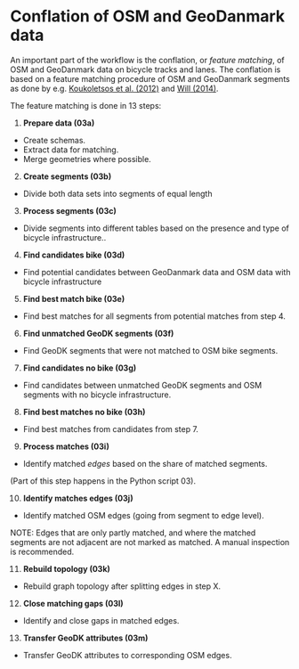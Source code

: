 # Conflation of OSM and GeoDanmark data

An important part of the workflow is the conflation, or *feature matching*, of OSM and GeoDanmark data on bicycle tracks and lanes.
The conflation is based on a feature matching procedure of OSM and GeoDanmark segments as done by e.g. [Koukoletsos et al. (2012)](http://www.geog.leeds.ac.uk/groups/geocomp/2011/papers/koukoletsos.pdf) and [Will (2014)](https://www.semanticscholar.org/paper/Development-of-an-automated-matching-algorithm-to-%3A-Will/b3b77d579077b967820630db56522bef31654f21).

The feature matching is done in 13 steps:

1. **Prepare data (03a)**

* Create schemas.
* Extract data for matching.
* Merge geometries where possible.

2. **Create segments (03b)**

* Divide both data sets into segments of equal length

3. **Process segments (03c)**

* Divide segments into different tables based on the presence and type of bicycle infrastructure..

4. **Find candidates bike (03d)**

* Find potential candidates between GeoDanmark data and OSM data with bicycle infrastructure

5. **Find best match bike (03e)**

* Find best matches for all segments from potential matches from step 4.

6. **Find unmatched GeoDK segments (03f)**

* Find GeoDK segments that were not matched to OSM bike segments.

7. **Find candidates no bike (03g)**

* Find candidates between unmatched GeoDK segments and OSM segments with no bicycle infrastructure.

8. **Find best matches no bike (03h)**

* Find best matches from candidates from step 7.

9. **Process matches (03i)**

* Identify matched *edges* based on the share of matched segments.

(Part of this step happens in the Python script 03).

10. **Identify matches edges (03j)**

* Identify matched OSM edges (going from segment to edge level).

NOTE: Edges that are only partly matched, and where the matched segments are not adjacent are not marked as matched. A manual inspection is recommended.

11. **Rebuild topology (03k)**

* Rebuild graph topology after splitting edges in step X.

12. **Close matching gaps (03l)**

* Identify and close gaps in matched edges.

13. **Transfer GeoDK attributes (03m)**

* Transfer GeoDK attributes to corresponding OSM edges.
